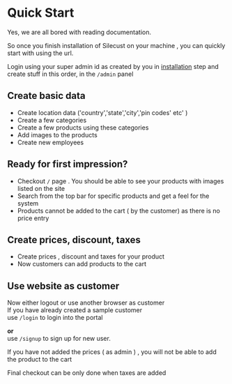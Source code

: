 # Quick Start

Yes, we are all bored with reading documentation.

So once you finish installation of Silecust on your machine , you can quickly start with using the url.

Login using your super admin id as created by you in [installation](../installation/installation.md) step
and create stuff in this order, in the `/admin` panel

## Create basic data
- Create location data ('country','state','city','pin codes' etc' )
- Create a few categories
- Create a few products using these categories
- Add images to the products
- Create new employees

## Ready for first impression?
- Checkout `/` page . You should be able to see your products with images listed on the site
- Search from the top bar for specific products and get a feel for the system
- Products cannot be added to the cart ( by the customer) as there is no price entry

## Create prices, discount, taxes
- Create prices , discount and taxes for your product
- Now customers can add products to the cart

## Use website as customer
Now either logout or use another browser as customer  
If you have already created a sample customer   
use `/login` to login into the portal 

**or**  
use `/signup` to sign up for new user.

If you have not added the prices ( as admin ) , you will not be able to add the product to the cart

Final checkout can be only done when taxes are added